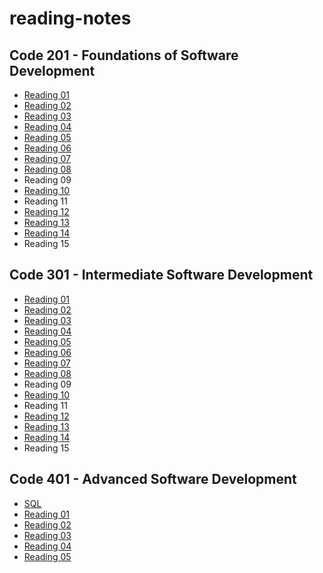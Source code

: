 # reading-notes

## Code 201 - Foundations of Software Development
- [Reading 01](./code201/class-01.md)
- [Reading 02](./code201/class-02.md)
- [Reading 03](./code201/class-03.md)
- [Reading 04](./code201/class-04.md)
- [Reading 05](./code201/class-05.md)
- [Reading 06](./code201/class-06.md)
- [Reading 07](./code201/class-07.md)
- [Reading 08](./code201/class-08.md)
- Reading 09
- [Reading 10](./code201/class-10.md)
- Reading 11
- [Reading 12](./code201/class-12.md)
- [Reading 13](./code201/class-13.md)
- [Reading 14](./code201/class-14.md)
- Reading 15

## Code 301 - Intermediate Software Development
- [Reading 01](./code301/class-01.md)
- [Reading 02](./code301/class-02.md)
- [Reading 03](./code301/class-03.md)
- [Reading 04](./code301/class-04.md)
- [Reading 05](./code301/class-05.md)
- [Reading 06](./code301/class-06.md)
- [Reading 07](./code301/class-07.md)
- [Reading 08](./code301/class-08.md)
- Reading 09
- [Reading 10](./code301/class-10.md)
- Reading 11
- [Reading 12](./code301/class-12.md)
- [Reading 13](./code301/class-13.md)
- [Reading 14](./code301/class-14.md)
- Reading 15
## Code 401 - Advanced Software Development
- [SQL](./code401/sql.md)
- [Reading 01](./code401/class-01.md)
- [Reading 02](./code401/class-02.md)
- [Reading 03](./code401/class-03.md)
- [Reading 04](./code401/class-04.md)
- [Reading 05](./code401/class-05.md)
